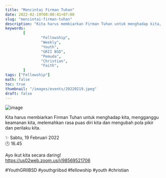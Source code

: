 ```yaml
---
title: "Mencintai Firman Tuhan"
date: 2022-02-19T00:00:41+07:00
slug: "mencintai-firman-tuhan"
description: "Kita harus membiarkan Firman Tuhan untuk menghadap kita, mengganggu keamanan kita, melemahkan rasa puas diri kita dan mengubah pola pikir dan perilaku kita."
keywords:
        [
                "Fellowship",
                "Weekly",
                "Youth",
                "GRII BSD",
                "Pemuda",
                "Christian",
                "Faith",
        ]
tags: ["Fellowship"]
math: false
toc: true
thumbnail: "/images/events/20220219.jpeg"
draft: false
---
```


![image](/images/events/20220219.jpeg)

Kita harus membiarkan Firman Tuhan untuk menghadap kita, mengganggu keamanan kita, melemahkan rasa puas diri kita dan mengubah pola pikir dan perilaku kita.

✨ Sabtu, 19 Februari 2022\
🕓 16.45

Ayo ikut kita secara daring!\
https://us02web.zoom.us/j/98569521706

#YouthGRIIBSD #youthgriibsd #fellowship #youth #christian
